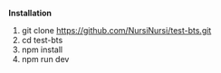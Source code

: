 **Installation**

1. git clone https://github.com/NursiNursi/test-bts.git
2. cd test-bts
3. npm install
4. npm run dev
